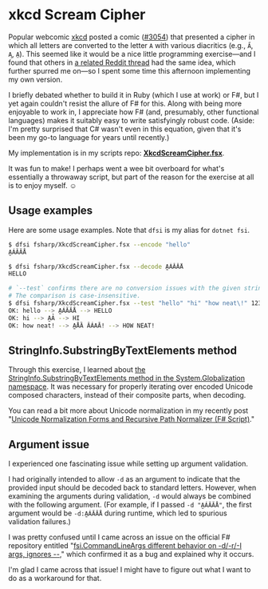 # xkcd Scream Cipher

Popular webcomic [xkcd](https://xkcd.com) posted a comic ([#3054](https://xkcd.com/3054/)) that presented a cipher in which all letters are converted to the letter `A` with various diacritics (e.g., `A̋`, `A̧`, `A̤`). This seemed like it would be a nice little programming exercise—and I found that others in [a related Reddit thread](https://old.reddit.com/r/xkcd/comments/1iuwko7/xkcd_3054_scream_cipher/) had the same idea, which further spurred me on—so I spent some time this afternoon implementing my own version.

I briefly debated whether to build it in Ruby (which I use at work) or F#, but I yet again couldn't resist the allure of F# for this. Along with being more enjoyable to work in, I appreciate how F# (and, presumably, other functional languages) makes it suitably easy to write satisfyingly robust code. (Aside: I'm pretty surprised that C# wasn't even in this equation, given that it's been my go-to language for years until recently.)

My implementation is in my scripts repo: [**XkcdScreamCipher.fsx**](https://github.com/codeconscious/scripts/blob/main/fsharp/XkcdScreamCipher.fsx).

It was fun to make! I perhaps went a wee bit overboard for what's essentially a throwaway script, but part of the reason for the exercise at all is to enjoy myself. ☺️

## Usage examples

Here are some usage examples. Note that `dfsi` is my alias for `dotnet fsi`.

```sh
$ dfsi fsharp/XkcdScreamCipher.fsx --encode "hello"
A̰ÁĂĂÅ
```

```sh
$ dfsi fsharp/XkcdScreamCipher.fsx --decode A̰ÁĂĂÅ
HELLO
```

```sh
# `--test` confirms there are no conversion issues with the given string(s).
# The comparison is case-insensitive.
$ dfsi fsharp/XkcdScreamCipher.fsx --test "hello" "hi" "how neat\!" 123
OK: hello --> A̰ÁĂĂÅ --> HELLO
OK: hi --> A̰Ả --> HI
OK: how neat! --> A̰ÅȀ ÂÁAĀ! --> HOW NEAT!
```

## StringInfo.SubstringByTextElements method

Through this exercise, I learned about [the StringInfo.SubstringByTextElements method in the System.Globalization namespace](https://learn.microsoft.com/en-us/dotnet/api/system.globalization.stringinfo.substringbytextelements?view=net-9.0). It was necessary for properly iterating over encoded Unicode composed characters, instead of their composite parts, when decoding.

You can read a bit more about Unicode normalization in my recently post "[Unicode Normalization Forms and Recursive Path Normalizer (F# Script)](https://codeconscious.github.io/2025/02/01/recursive-path-normalizer.html)."

## Argument issue

I experienced one fascinating issue while setting up argument validation.

I had originally intended to allow `-d` as an argument to indicate that the provided input should be decoded back to standard letters. However, when examining the arguments during validation, `-d` would always be combined with the following argument. (For example, if I passed `-d "A̰ÁĂĂÅ"`, the first argument would be `-d:A̰ÁĂĂÅ` during runtime, which led to spurious validation failures.)

I was pretty confused until I came across an issue on the official F# repository entitled "[fsi.CommandLineArgs different behavior on -d/-r/-I args, ignores --](https://github.com/dotnet/fsharp/issues/10819)," which confirmed it as a bug and explained why it occurs.

I'm glad I came across that issue! I might have to figure out what I want to do as a workaround for that.

